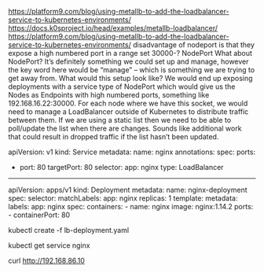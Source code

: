 https://platform9.com/blog/using-metallb-to-add-the-loadbalancer-service-to-kubernetes-environments/
https://docs.k0sproject.io/head/examples/metallb-loadbalancer/
https://platform9.com/blog/using-metallb-to-add-the-loadbalancer-service-to-kubernetes-environments/
disadvantage of nodeport is that they expose a high numbered port in a range set 30000-?
NodePort
What about NodePort? It’s definitely something we could set up and manage, however the key word here would be “manage” – which is something we are trying to get away from. What would this setup look like? We would end up exposing deployments with a service type of NodePort which would give us the Nodes as Endpoints with high numbered ports, something like 192.168.16.22:30000. For each node where we have this socket, we would need to manage a LoadBalancer outside of Kubernetes to distribute traffic between them. If we are using a static list then we need to be able to poll/update the list when there are changes. Sounds like additional work that could result in dropped traffic if the list hasn’t been updated.



apiVersion: v1
kind: Service
metadata:
  name: nginx
  annotations:
spec:
  ports:
  - port: 80
    targetPort: 80
  selector:
    app: nginx
  type: LoadBalancer
---
apiVersion: apps/v1
kind: Deployment
metadata:
  name: nginx-deployment
spec:
  selector:
    matchLabels:
      app: nginx
  replicas: 1
  template:
    metadata:
      labels:
        app: nginx
    spec:
      containers:
      - name: nginx
        image: nginx:1.14.2
        ports:
        - containerPort: 80

kubectl create -f lb-deployment.yaml

kubectl get service nginx

curl http://192.168.86.10